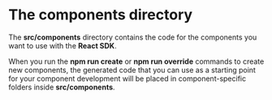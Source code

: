 # The **components** directory

The **src/components** directory contains the code for the components you want to use with the **React SDK**.

When you run the **npm run  create** or **npm run override** commands to create new components, the generated code that
you can use as a starting point for your component development will be placed in component-specific folders inside **src/components**.
